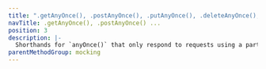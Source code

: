 ```yaml
---
title: ".getAnyOnce(), .postAnyOnce(), .putAnyOnce(), .deleteAnyOnce(), .headAnyOnce(), .patchAnyOnce()"
navTitle: .getAnyOnce(), .postAnyOnce() ...
position: 3
description: |-
  Shorthands for `anyOnce()` that only respond to requests using a particular http method.
parentMethodGroup: mocking
---
```

